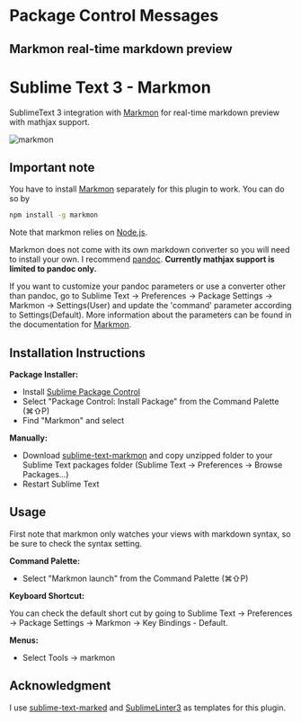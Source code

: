 Package Control Messages
========================

Markmon real-time markdown preview
----------------------------------

  # Sublime Text 3 - Markmon
  
  SublimeText 3 integration with [Markmon](https://github.com/yyjhao/markmon)
  for real-time markdown preview with mathjax support.
  
  ![markmon](http://yjyao.com/images/markmon.gif)
  
  ## Important note
  
  You have to install [Markmon](https://github.com/yyjhao/markmon) separately for
  this plugin to work. You can do so by
  
  ```bash
  npm install -g markmon
  ```
  
  Note that markmon relies on [Node.js](http://nodejs.org).
  
  Markmon does not come with its own markdown converter so you will need to install your own. I recommend [pandoc](http://johnmacfarlane.net/pandoc/installing.html). **Currently mathjax
  support is limited to pandoc only.**
  
  If you want to customize your pandoc parameters or use a converter other than
  pandoc, go to  Sublime Text → Preferences → Package Settings → Markmon →
  Settings(User) and update the 'command' parameter according to
  Settings(Default). More information about the parameters can be found in the documentation for [Markmon](https://github.com/yyjhao/markmon).
  
  ## Installation Instructions
  
  **Package Installer:**
  
  * Install [Sublime Package Control](http://wbond.net/sublime_packages/package_control)
  * Select "Package Control: Install Package" from the Command Palette (⌘⇧P)
  * Find "Markmon" and select
  
  **Manually:**
  
  * Download [sublime-text-markmon](https://github.com/yyjhao/sublime-text-markmon/archive/master.zip) and copy unzipped folder to your Sublime Text packages folder (Sublime Text → Preferences → Browse Packages...)
  * Restart Sublime Text
  
  ## Usage
  
  First note that markmon only watches your views with markdown syntax, so be sure
  to check the syntax setting.
  
  **Command Palette:**
  
  * Select "Markmon launch" from the Command Palette (⌘⇧P)
  
  **Keyboard Shortcut:**
  
  You can check the default short cut by going to Sublime Text → Preferences →
  Package Settings → Markmon → Key Bindings - Default.
  
  **Menus:**
  
  * Select Tools → markmon
  
  ## Acknowledgment
  
  I use [sublime-text-marked](https://github.com/icio/sublime-text-marked) and
  [SublimeLinter3](https://github.com/SublimeLinter/SublimeLinter3) as templates
  for this plugin.
